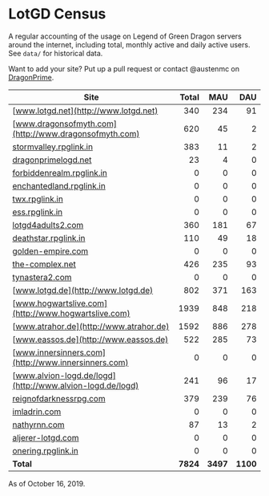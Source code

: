 # LotGD Census
A regular accounting of the usage on Legend of Green Dragon servers around the internet, including total, monthly active and daily active users. See `data/` for historical data.

Want to add your site? Put up a pull request or contact @austenmc on [DragonPrime](http://dragonprime.net).


Site | Total | MAU | DAU
--- | ---:| ---:| ---:
[www.lotgd.net](http://www.lotgd.net)|340|234|91
[www.dragonsofmyth.com](http://www.dragonsofmyth.com)|620|45|2
[stormvalley.rpglink.in](http://stormvalley.rpglink.in)|383|11|2
[dragonprimelogd.net](http://dragonprimelogd.net)|23|4|0
[forbiddenrealm.rpglink.in](http://forbiddenrealm.rpglink.in)|0|0|0
[enchantedland.rpglink.in](http://enchantedland.rpglink.in)|0|0|0
[twx.rpglink.in](http://twx.rpglink.in)|0|0|0
[ess.rpglink.in](http://ess.rpglink.in)|0|0|0
[lotgd4adults2.com](http://lotgd4adults2.com)|360|181|67
[deathstar.rpglink.in](http://deathstar.rpglink.in)|110|49|18
[golden-empire.com](http://golden-empire.com)|0|0|0
[the-complex.net](http://the-complex.net)|426|235|93
[tynastera2.com](http://tynastera2.com)|0|0|0
[www.lotgd.de](http://www.lotgd.de)|802|371|163
[www.hogwartslive.com](http://www.hogwartslive.com)|1939|848|218
[www.atrahor.de](http://www.atrahor.de)|1592|886|278
[www.eassos.de](http://www.eassos.de)|522|285|73
[www.innersinners.com](http://www.innersinners.com)|0|0|0
[www.alvion-logd.de/logd](http://www.alvion-logd.de/logd)|241|96|17
[reignofdarknessrpg.com](http://reignofdarknessrpg.com)|379|239|76
[imladrin.com](http://imladrin.com)|0|0|0
[nathyrnn.com](http://nathyrnn.com)|87|13|2
[aljerer-lotgd.com](http://aljerer-lotgd.com)|0|0|0
[onering.rpglink.in](http://onering.rpglink.in)|0|0|0
**Total**|**7824**|**3497**|**1100**

As of October 16, 2019.
